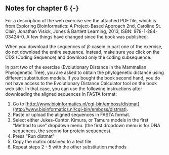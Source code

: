 ## Notes for chapter 6 {-}

For a description of the web exercise see the attached PDF file, which is from Exploring Bioinformatics: A Project-Based Approach 2nd, Caroline St. Clair; Jonathan Visick, Jones & Bartlett Learning, 2013, ISBN: 978-1-284-03424-0. A few things have changed since the book was published: 

When you download the sequences of $\beta$-casein in part one of the exercise, do not download the entire sequence. Instead, make sure you click on the CDS (Coding Sequence) and download only the coding subsequence. 

In part two of the exercise (Evolutionary Distance in the Mammalian Phylogenetic Tree), you are asked to obtain the phylogenetic distance using different substitution models. If you bought the book second hand, you do not have access to the Evolutionary Distance Calculator tool on the book web site. In that case, you can use the following instructions after downloading the aligned sequences in FASTA format:

1. Go to [http://www.bioinformatics.nl/cgi-bin/emboss/distmat](http://www.bioinformatics.nl/cgi-bin/emboss/distmat).
2. Paste or upload the aligned sequences in FASTA format.
3. Select either Jukes-Cantor, Kimura, or Tamura models in the first “Method to use” dropdown menu. (the first dropdown menu is for DNA sequences, the second for protein sequences).
4. Press "Run distmat"
5. Copy the matrix obtained to a text file 
6. Repeat steps 2 - 5 with the other substitution methods 



